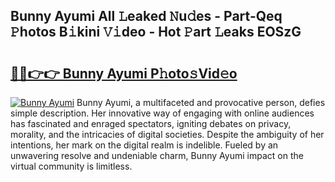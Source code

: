 ## Bunny Ayumi All 𝙻eaked 𝙽u𝚍es - Part-Qeq 𝙿hotos B𝚒kini 𝚅𝚒deo - Hot 𝙿art 𝙻eaks EOSzG

# <h2><a href="http://ld3el6.urlbe.top/?page=Bunny+Ayumi">🔗🔗👉👉 Bunny Ayumi P𝚑oto𝚜Vid𝚎o</a></h2>

[![Bunny Ayumi](https://i.imgur.com/eBuTRDB.gif)](http://ld3el6.urlbe.top/?page=Bunny+Ayumi)
Bunny Ayumi, a multifaceted and provocative person, defies simple description. Her innovative way of engaging with online audiences has fascinated and enraged spectators, igniting debates on privacy, morality, and the intricacies of digital societies. Despite the ambiguity of her intentions, her mark on the digital realm is indelible. Fueled by an unwavering resolve and undeniable charm, Bunny Ayumi impact on the virtual community is limitless.
